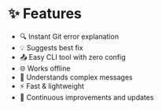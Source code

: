 # ✨ Features

- 🔍 Instant Git error explanation
- 💡 Suggests best fix
- 📤 Easy CLI tool with zero config
- 🌐 Works offline
- 🧠 Understands complex messages
- ⚡ Fast & lightweight
- 🔄 Continuous improvements and updates
